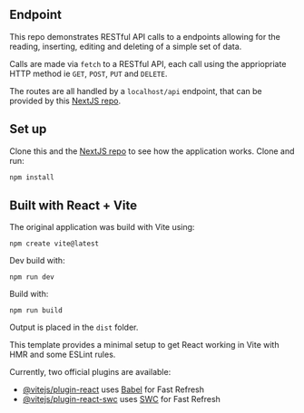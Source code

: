 ## Endpoint

This repo demonstrates RESTful API calls to a endpoints allowing for the reading, inserting, editing and deleting of a simple set of data.

Calls are made via `fetch` to a RESTful API, each call using the appriopriate HTTP method ie 
`GET`, `POST`, `PUT` and `DELETE`.

The routes are all handled by a `localhost/api` endpoint, that can be provided by this [NextJS repo](https://github.com/mustbebuilt/next-endpoint).

## Set up

Clone this and the [NextJS repo](https://github.com/mustbebuilt/next-endpoint) to see how the application works.  Clone and run:

```bash
npm install
```

## Built with React + Vite

The original application was build with Vite using:

```terminal
npm create vite@latest
```

Dev build with:

```terminal
npm run dev  
```

Build with:

```terminal
npm run build
```

Output is placed in the `dist` folder.

This template provides a minimal setup to get React working in Vite with HMR and some ESLint rules.

Currently, two official plugins are available:

- [@vitejs/plugin-react](https://github.com/vitejs/vite-plugin-react/blob/main/packages/plugin-react/README.md) uses [Babel](https://babeljs.io/) for Fast Refresh
- [@vitejs/plugin-react-swc](https://github.com/vitejs/vite-plugin-react-swc) uses [SWC](https://swc.rs/) for Fast Refresh
